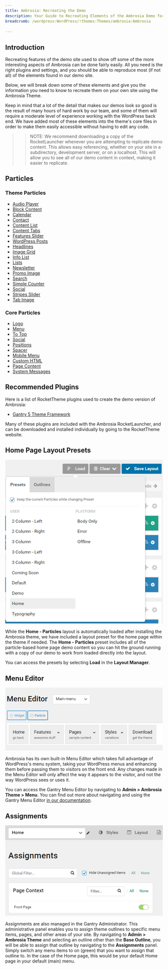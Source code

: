 ```yaml
---
title: Ambrosia: Recreating the Demo
description: Your Guide to Recreating Elements of the Ambrosia Demo for WordPress
breadcrumb: /wordpress:WordPress/!themes:Themes/ambrosia:Ambrosia

---
```


Introduction
-----

Recreating features of the demo site used to show off some of the more interesting aspects of Ambrosia can be done fairly easily. All you need is the right plugins and settings, and you should be able to reproduce most (if not all) of the elements found in our demo site.

Below, we will break down some of these elements and give you the information you need to know to recreate them on your own site using the Ambrosia Theme.

Keep in mind that a lot of the detail that makes our demos look so good is the result of many hours of hard work by our team, and some of them will require a moderate level of experience working with the WordPress back end. We have added most of these elements into the theme's core files in order to make them easily accessible without having to edit any code.

>> NOTE: We recommend downloading a copy of the RocketLauncher whenever you are attempting to replicate demo content. This allows easy referencing, whether on your site in a subdirectory, development server, or on a localhost. This will allow you to see all of our demo content in context, making it easier to replicate.

Particles
----

### Theme Particles

* [Audio Player](particle_audio.md)
* [Block Content](particle_block.md)
* [Calendar](particle_calendar.md)
* [Contact](particle_contact.md)
* [Content List](particle_contentlist.md)
* [Content Tabs](particle_tabs.md)
* [Features Slider](particle_featureslider.md)
* [WordPress Posts](particle_wordpress.md)
* [Headlines](particle_headlines.md)
* [Image Grid](particle_image.md)
* [Info List](particle_info.md)
* [Lists](particle_list.md)
* [Newsletter](particle_newsletter.md)
* [Promo Image](particle_promoimage.md)
* [Search](particle_search.md)
* [Simple Counter](particle_simplecounter.md)
* [Social](particle_social.md)
* [Stripes Slider](particle_stripeslider.md)
* [Tab Image](particle_tabimage.md)

### Core Particles
 
* [Logo](http://docs.gantry.org/gantry5/particles/logo)
* [Menu](http://docs.gantry.org/gantry5/particles/menu-control)
* [To Top](http://docs.gantry.org/gantry5/particles/to-top)
* [Social](http://docs.gantry.org/gantry5/particles/social)
* [Positions](http://docs.gantry.org/gantry5/particles/position)
* [Spacer](http://docs.gantry.org/gantry5/particles/spacer)
* [Mobile Menu](http://docs.gantry.org/gantry5/particles/mobile-menu)
* [Custom HTML](http://docs.gantry.org/gantry5/particles/custom-html)
* [Page Content](http://docs.gantry.org/gantry5/particles/page-content)
* [System Messages](http://docs.gantry.org/gantry5/particles/system-messages)

Recommended Plugins
-----

Here is a list of RocketTheme plugins used to create the demo version of Ambrosia:

* [Gantry 5 Theme Framework](http://gantry.org/)

Many of these plugins are included with the Ambrosia RocketLauncher, and can be downloaded and installed individually by going to the RocketTheme website.

Home Page Layout Presets
-----

![Layout Presets](assets/layout_presets.png)

While the **Home - Particles** layout is automatically loaded after installing the Ambrosia theme, we have included a layout preset for the home page within the theme if needed. The **Home - Particles** preset includes all of the particle-based home page demo content so you can hit the ground running with a copy of our demo to work from loaded directly into the layout.

You can access the presets by selecting **Load** in the **Layout Manager**.

Menu Editor
-----

![](assets/menu_1.png)


Ambrosia has its own built-in Menu Editor which takes full advantage of WordPress's menu system, taking your WordPress menus and enhancing them before passing them to visitors on the front end. Any changes made in the Menu Editor will only affect the way it appears to the visitor, and not the way WordPress sees or uses it.

You can access the Gantry Menu Editor by navigating to **Admin > Ambrosia Theme > Menu**. You can find out more about navigating and using the Gantry Menu Editor [in our documentation](http://docs.gantry.org/gantry5/configure/menu-editor).

Assignments
-----

![](assets/assignments_1.png)

Assignments are also managed in the Gantry Administrator. This administrative panel enables you to assign theme outlines to specific menu items, pages, and other areas of your site. By navigating to **Admin > Ambrosia Theme** and selecting an outline other than the **Base Outline**, you will be able to assign that outline by navigating to the **Assignments** panel. Simply switch any menu items to on (green) that you want to assign that outline to. In the case of the Home page, this would be your default Home page in your default (main) menu.